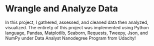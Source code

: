 # Wrangle and Analyze Data
In this project, I gathered, assessed, and cleaned data then analyzed, visualized. 
The entirety of this project was implemented using Python language, Pandas, Matplotlib,  Seaborn, Requests, Tweepy, Json, and NumPy under Data Analyst Nanodegree Program from Udacity!
